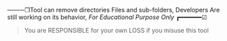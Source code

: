 ────❐Tool can remove directories
Files and sub-folders,
Developers Are still working on its 
behavior, *For Educational Purpose Only*
┏━━━━━━☑
>You are RESPONSIBLE for your own LOSS
>if you misuse this tool
